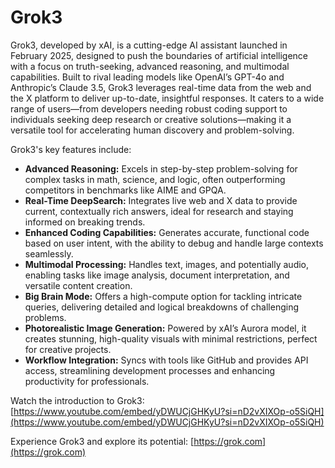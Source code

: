 # Grok3

Grok3, developed by xAI, is a cutting-edge AI assistant launched in February 2025, designed to push the boundaries of artificial intelligence with a focus on truth-seeking, advanced reasoning, and multimodal capabilities. Built to rival leading models like OpenAI’s GPT-4o and Anthropic’s Claude 3.5, Grok3 leverages real-time data from the web and the X platform to deliver up-to-date, insightful responses. It caters to a wide range of users—from developers needing robust coding support to individuals seeking deep research or creative solutions—making it a versatile tool for accelerating human discovery and problem-solving.

Grok3's key features include:

*   **Advanced Reasoning:** Excels in step-by-step problem-solving for complex tasks in math, science, and logic, often outperforming competitors in benchmarks like AIME and GPQA.
*   **Real-Time DeepSearch:** Integrates live web and X data to provide current, contextually rich answers, ideal for research and staying informed on breaking trends.
*   **Enhanced Coding Capabilities:** Generates accurate, functional code based on user intent, with the ability to debug and handle large contexts seamlessly.
*   **Multimodal Processing:** Handles text, images, and potentially audio, enabling tasks like image analysis, document interpretation, and versatile content creation.
*   **Big Brain Mode:** Offers a high-compute option for tackling intricate queries, delivering detailed and logical breakdowns of challenging problems.
*   **Photorealistic Image Generation:** Powered by xAI’s Aurora model, it creates stunning, high-quality visuals with minimal restrictions, perfect for creative projects.
*   **Workflow Integration:** Syncs with tools like GitHub and provides API access, streamlining development processes and enhancing productivity for professionals.

Watch the introduction to Grok3: [https://www.youtube.com/embed/yDWUCjGHKyU?si=nD2vXIXOp-o5SiQH](https://www.youtube.com/embed/yDWUCjGHKyU?si=nD2vXIXOp-o5SiQH)

Experience Grok3 and explore its potential: [https://grok.com](https://grok.com)
